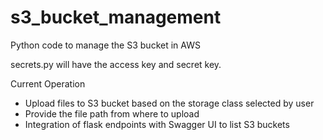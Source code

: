 # s3_bucket_management
Python code to manage the S3 bucket in AWS

secrets.py will have the access key and secret key.

Current Operation
- Upload files to S3 bucket based on the storage class selected by user
- Provide the file path from where to upload
- Integration of flask endpoints with Swagger UI to list S3 buckets


